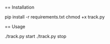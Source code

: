 == Installation

   pip install -r requirements.txt
   chmod +x track.py

== Usage

   ./track.py start
   ./track.py stop
